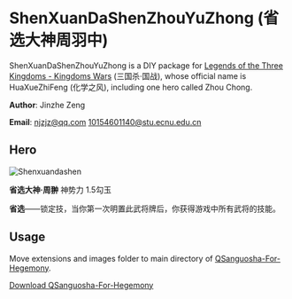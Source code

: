 # ShenXuanDaShenZhouYuZhong (省选大神周羽中)
ShenXuanDaShenZhouYuZhong is a DIY package for [Legends of the Three Kingdoms - Kingdoms Wars](http://guozhan.sanguosha.com) (三国杀·国战), whose official name is HuaXueZhiFeng (化学之风), including one hero called Zhou Chong.

**Author**: Jinzhe Zeng

**Email**: njzjz@qq.com 10154601140@stu.ecnu.edu.cn

## Hero

![Shenxuandashen](https://github.com/njzjz/ZhouYuZhong/blob/master/image/fullskin/generals/full/Shengxuandashen.png?raw=true)

**省选大神·周翀** 神势力 1.5勾玉

**省选**——锁定技，当你第一次明置此武将牌后，你获得游戏中所有武将的技能。

## Usage
Move extensions and images folder to main directory of [QSanguosha-For-Hegemony](https://github.com/Mogara/QSanguosha-For-Hegemony).

[Download QSanguosha-For-Hegemony](https://github.com/Mogara/QSanguosha-For-Hegemony)

